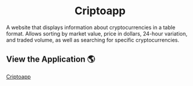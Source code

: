 <h1 align='center'>Criptoapp</h1>
A website that displays information about cryptocurrencies in a table format. Allows sorting by market value, price in dollars, 24-hour variation, and traded volume, as well as searching for specific cryptocurrencies.

## View the Application 🌎
[Criptoapp](https://criptoapp-ten.vercel.app/)

